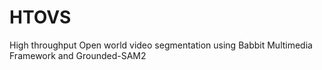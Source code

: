 # HTOVS
High throughput Open world video segmentation using Babbit Multimedia Framework and Grounded-SAM2
